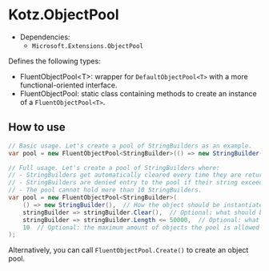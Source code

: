 # Kotz.ObjectPool

- Dependencies:
    - `Microsoft.Extensions.ObjectPool`

Defines the following types:

- FluentObjectPool\<T\>: wrapper for `DefaultObjectPool<T>` with a more functional-oriented interface.
- FluentObjectPool: static class containing methods to create an instance of a `FluentObjectPool<T>`.

## How to use
```cs
// Basic usage. Let's create a pool of StringBuilders as an example.
var pool = new FluentObjectPool<StringBuilder>(() => new StringBuilder());

// Full usage. Let's create a pool of StringBuilders where:
// - StringBuilders get automatically cleared every time they are returned to the pool.
// - StringBuilders are denied entry to the pool if their string exceeds 50000 in length.
// - The pool cannot hold more than 10 StringBuilders.
var pool = new FluentObjectPool<StringBuilder>(
    () => new StringBuilder(),  // How the object should be instantiated.
    stringBuilder => stringBuilder.Clear(),  // Optional: what should be done to all objects that are returned to the pool.
    stringBuilder => stringBuilder.Length <= 50000,  // Optional: what objects should be accepted when they are returned to the pool. If false, the object is not returned to the pool and may become eligible for garbage collection.
    10  // Optional: the maximum amount of objects the pool is allowed to hold.  Set to zero to disable the limit.
);
```

Alternatively, you can call `FluentObjectPool.Create()` to create an object pool.